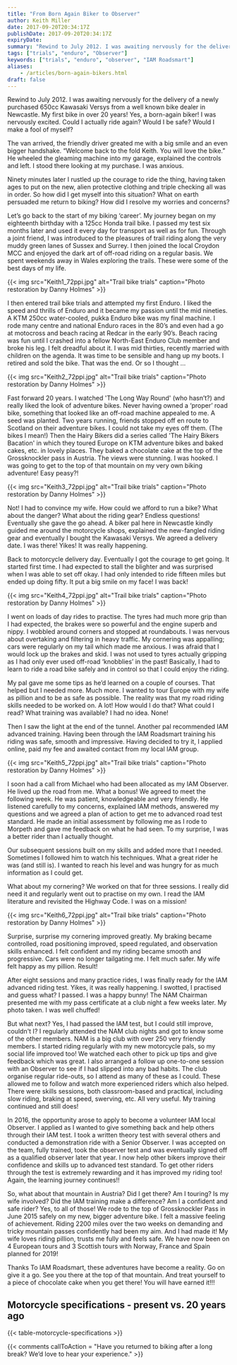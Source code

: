 ```yaml
---
title: "From Born Again Biker to Observer"
author: Keith Miller
date: 2017-09-20T20:34:17Z
publishDate: 2017-09-20T20:34:17Z
expiryDate:
summary: "Rewind to July 2012. I was awaiting nervously for the delivery of a newly purchased 650cc Kawasaki Versys from a well known bike dealer in Newcastle. My first bike in over 20 years! Yes, a born again biker! I was nervously excited. Could I actually ride again? Would I be safe? Would I make a fool of myself?"
tags: ["trials", "enduro", "Observer"] 
keywords: ["trials", "enduro", "observer", "IAM Roadsmart"] 
aliases:
    - /articles/born-again-bikers.html
draft: false
---
```


Rewind to July 2012. I was awaiting nervously for the delivery of a newly purchased 650cc Kawasaki Versys from a well known bike dealer in Newcastle. My first bike in over 20 years! Yes, a born-again biker! I was nervously excited. Could I actually ride again? Would I be safe? Would I make a fool of myself?

The van arrived, the friendly driver greated me with a big smile and an even bigger handshake. “Welcome back to the fold Keith. You will love the bike.” He wheeled the gleaming machine into my garage, explained the controls and left. I stood there looking at my purchase. I was anxious.

Ninety minutes later I rustled up the courage to ride the thing, having taken ages to put on the new, alien protective clothing and triple checking all was in order. So how did I get myself into this situation? What on earth persuaded me return to biking? How did I resolve my worries and concerns?

Let’s go back to the start of my biking ‘career’. My journey began on my eighteenth birthday with a 125cc Honda trail bike. I passed my test six months later and used it every day for transport as well as for fun. Through a joint friend, I was introduced to the pleasures of trail riding along the very muddy green lanes of Sussex and Surrey. I then joined the local Croydon MCC and enjoyed the dark art of off-road riding on a regular basis. We spent weekends away in Wales exploring the trails. These were some of the best days of my life.

{{< img src="Keith1_72ppi.jpg" alt="Trail bike trials" caption="Photo restoration by Danny Holmes" >}}

I then entered trail bike trials and attempted my first Enduro. I liked the speed and thrills of Enduro and it became my passion until the mid nineties. A KTM 250cc water-cooled, pukka Enduro bike was my final machine. I rode many centre and national Enduro races in the 80’s and even had a go at motocross and beach racing at Redcar in the early 90’s. Beach racing was fun until I crashed into a fellow North-East Enduro Club member and broke his leg. I felt dreadful about it. I was mid thirties, recently married with children on the agenda. It was time to be sensible and hang up my boots. I retired and sold the bike. That was the end. Or so I thought ...

{{< img src="Keith2_72ppi.jpg" alt="Trail bike trials" caption="Photo restoration by Danny Holmes" >}}

Fast forward 20 years. I watched 'The Long Way Round' (who hasn’t?) and really liked the look of adventure bikes. Never having owned a ‘proper’ road bike, something that looked like an off-road machine appealed to me. A seed was planted. Two years running, friends stopped off en route to Scotland on their adventure bikes. I could not take my eyes off them. (The bikes I mean!) Then the Hairy Bikers did a series called 'The Hairy Bikers Bacation' in which they toured Europe on KTM adventure bikes and baked cakes, etc. in lovely places. They baked a chocolate cake at the top of the Grossknockler pass in Austria. The views were stunning. I was hooked. I was going to get to the top of that mountain on my very own biking adventure! Easy peasy?!

{{< img src="Keith3_72ppi.jpg" alt="Trail bike trials" caption="Photo restoration by Danny Holmes" >}}

Not! I had to convince my wife. How could we afford to run a bike? What about the danger? What about the riding gear? Endless questions! Eventually she gave the go ahead. A biker pal here in Newcastle kindly guided me around the motorcycle shops, explained the new-fangled riding gear and eventually I bought the Kawasaki Versys. We agreed a delivery date. I was there! Yikes! It was really happening.

Back to motorcycle delivery day. Eventually I got the courage to get going. It started first time. I had expected to stall the blighter and was surprised when I was able to set off okay. I had only intended to ride fifteen miles but ended up doing fifty. It put a big smile on my face! I was back!

{{< img src="Keith4_72ppi.jpg" alt="Trail bike trials" caption="Photo restoration by Danny Holmes" >}}

I went on loads of day rides to practise. The tyres had much more grip than I had expected, the brakes were so powerful and the engine superb and nippy. I wobbled around corners and stopped at roundabouts. I was nervous about overtaking and filtering in heavy traffic. My cornering was appalling; cars were regularly on my tail which made me anxious. I was afraid that I would lock up the brakes and skid. I was not used to tyres actually gripping as I had only ever used off-road ‘knobblies’ in the past! Basically, I had to learn to ride a road bike safely and in control so that I could enjoy the riding.

My pal gave me some tips as he’d learned on a couple of courses. That helped but I needed more. Much more. I wanted to tour Europe with my wife as pillion and to be as safe as possible. The reality was that my road riding skills needed to be worked on. A lot! How would I do that? What could I read? What training was available? I had no idea. None!

Then I saw the light at the end of the tunnel. Another pal recommended IAM advanced training. Having been through the IAM Roadsmart training his riding was safe, smooth and impressive. Having decided to try it, I applied online, paid my fee and awaited contact from my local IAM group.

{{< img src="Keith5_72ppi.jpg" alt="Trail bike trials" caption="Photo restoration by Danny Holmes" >}}

I soon had a call from Michael who had been allocated as my IAM Observer. He lived up the road from me. What a bonus! We agreed to meet the following week. He was patient, knowledgeable and very friendly. He listened carefully to my concerns, explained IAM methods, answered my questions and we agreed a plan of action to get me to advanced road test standard. He made an initial assessment by following me as I rode to Morpeth and gave me feedback on what he had seen. To my surprise, I was a better rider than I actually thought.

Our subsequent sessions built on my skills and added more that I needed. Sometimes I followed him to watch his techniques. What a great rider he was (and still is). I wanted to reach his level and was hungry for as much information as I could get.

What about my cornering? We worked on that for three sessions. I really did need it and regularly went out to practise on my own. I read the IAM literature and revisited the Highway Code. I was on a mission!

{{< img src="Keith6_72ppi.jpg" alt="Trail bike trials" caption="Photo restoration by Danny Holmes" >}}

Surprise, surprise my cornering improved greatly. My braking became controlled, road positioning improved, speed regulated, and observation skills enhanced. I felt confident and my riding became smooth and progressive. Cars were no longer tailgating me. I felt much safer. My wife felt happy as my pillion. Result!

After eight sessions and many practice rides, I was finally ready for the IAM advanced riding test. Yikes, it was really happening. I swotted, I practised and guess what? I passed. I was a happy bunny! The NAM Chairman presented me with my pass certificate at a club night a few weeks later. My photo taken. I was well chuffed!

But what next? Yes, I had passed the IAM test, but I could still improve, couldn't I? I regularly attended the NAM club nights and got to know some of the other members. NAM is a big club with over 250 very friendly members. I started riding regularly with my new motorcycle pals, so my social life improved too! We watched each other to pick up tips and give feedback which was great. I also arranged a follow up one-to-one session with an Observer to see if I had slipped into any bad habits. The club organise regular ride-outs, so I attend as many of these as I could. These allowed me to follow and watch more experienced riders which also helped. There were skills sessions, both classroom-based and practical, including slow riding, braking at speed, swerving, etc. All very useful. My training continued and still does!

In 2016, the opportunity arose to apply to become a volunteer IAM local Observer. I applied as I wanted to give something back and help others through their IAM test. I took a written theory test with several others and conducted a demonstration ride with a Senior Observer. I was accepted on the team, fully trained, took the observer test and was eventually signed off as a qualified observer later that year. I now help other bikers improve their confidence and skills up to advanced test standard. To get other riders through the test is extremely rewarding and it has improved my riding too! Again, the learning journey continues!!

So, what about that mountain in Austria? Did I get there? Am I touring? Is my wife involved? Did the IAM training make a difference? Am I a confident and safe rider? Yes, to all of those! We rode to the top of Grossknockler Pass in June 2015 safely on my new, bigger adventure bike. I felt a massive feeling of achievement. Riding 2200 miles over the two weeks on demanding and tricky mountain passes confidently had been my aim. And I had made it! My wife loves riding pillion, trusts me fully and feels safe. We have now been on 4 European tours and 3 Scottish tours with Norway, France and Spain planned for 2019!

Thanks To IAM Roadsmart, these adventures have become a reality. Go on give it a go. See you there at the top of that mountain. And treat yourself to a piece of chocolate cake when you get there! You will have earned it!!!

## Motorcycle specifications - present vs. 20 years ago

{{< table-motorcycle-specifications >}}

{{< comments callToAction = "Have you returned to biking after a long break? We’d love to hear your experience." >}}


